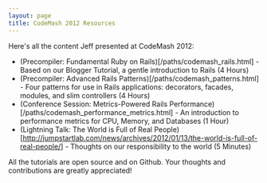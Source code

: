 ```yaml
---
layout: page
title: CodeMash 2012 Resources
---
```


Here's all the content Jeff presented at CodeMash 2012:

* (Precompiler: Fundamental Ruby on Rails)[/paths/codemash_rails.html] - Based on our Blogger Tutorial, a gentle introduction to Rails (4 Hours)
* (Precompiler: Advanced Rails Patterns)[/paths/codemash_patterns.html] - Four patterns for use in Rails applications: decorators, facades, modules, and slim controllers (4 Hours)
* (Conference Session: Metrics-Powered Rails Performance)[/paths/codemash_performance_metrics.html] - An introduction to performance metrics for CPU, Memory, and Databases (1 Hour)
* (Lightning Talk: The World is Full of Real People)[http://jumpstartlab.com/news/archives/2012/01/13/the-world-is-full-of-real-people/] - Thoughts on our responsibility to the world (5 Minutes)

All the tutorials are open source and on Github. Your thoughts and contributions are greatly appreciated!
